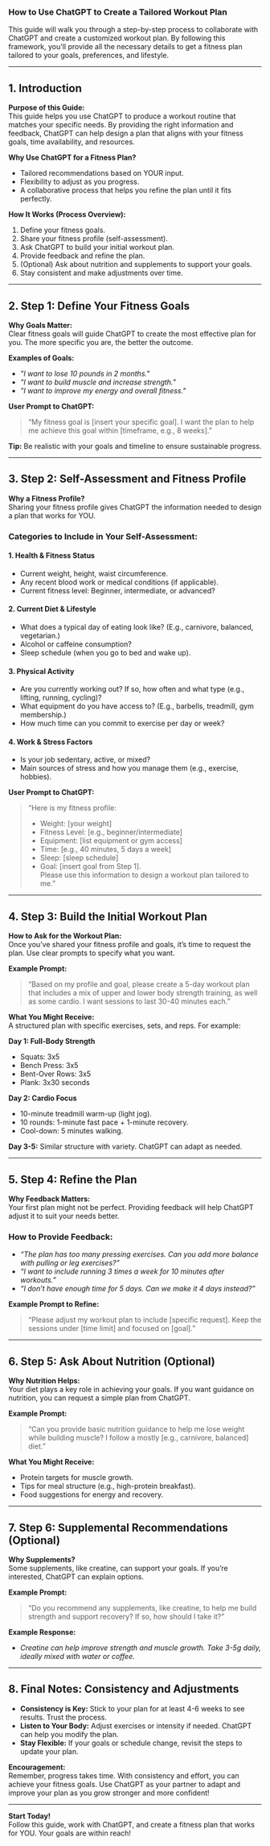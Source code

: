 ### **How to Use ChatGPT to Create a Tailored Workout Plan**  

This guide will walk you through a step-by-step process to collaborate with ChatGPT and create a customized workout plan. By following this framework, you'll provide all the necessary details to get a fitness plan tailored to your goals, preferences, and lifestyle.

---

## **1. Introduction**

**Purpose of this Guide:**  
This guide helps you use ChatGPT to produce a workout routine that matches your specific needs. By providing the right information and feedback, ChatGPT can help design a plan that aligns with your fitness goals, time availability, and resources.

**Why Use ChatGPT for a Fitness Plan?**  
- Tailored recommendations based on YOUR input.
- Flexibility to adjust as you progress.
- A collaborative process that helps you refine the plan until it fits perfectly.

**How It Works (Process Overview):**  
1. Define your fitness goals.  
2. Share your fitness profile (self-assessment).  
3. Ask ChatGPT to build your initial workout plan.  
4. Provide feedback and refine the plan.  
5. (Optional) Ask about nutrition and supplements to support your goals.  
6. Stay consistent and make adjustments over time.  

---

## **2. Step 1: Define Your Fitness Goals**

**Why Goals Matter:**  
Clear fitness goals will guide ChatGPT to create the most effective plan for you. The more specific you are, the better the outcome.

**Examples of Goals:**  
- *"I want to lose 10 pounds in 2 months."*  
- *"I want to build muscle and increase strength."*  
- *"I want to improve my energy and overall fitness."*  

**User Prompt to ChatGPT:**  
> “My fitness goal is [insert your specific goal]. I want the plan to help me achieve this goal within [timeframe, e.g., 8 weeks].”

**Tip:** Be realistic with your goals and timeline to ensure sustainable progress.

---

## **3. Step 2: Self-Assessment and Fitness Profile**

**Why a Fitness Profile?**  
Sharing your fitness profile gives ChatGPT the information needed to design a plan that works for YOU.

### **Categories to Include in Your Self-Assessment:**

#### **1. Health & Fitness Status**  
- Current weight, height, waist circumference.  
- Any recent blood work or medical conditions (if applicable).  
- Current fitness level: Beginner, intermediate, or advanced?

#### **2. Current Diet & Lifestyle**  
- What does a typical day of eating look like? (E.g., carnivore, balanced, vegetarian.)  
- Alcohol or caffeine consumption?  
- Sleep schedule (when you go to bed and wake up).

#### **3. Physical Activity**  
- Are you currently working out? If so, how often and what type (e.g., lifting, running, cycling)?  
- What equipment do you have access to? (E.g., barbells, treadmill, gym membership.)  
- How much time can you commit to exercise per day or week?

#### **4. Work & Stress Factors**  
- Is your job sedentary, active, or mixed?  
- Main sources of stress and how you manage them (e.g., exercise, hobbies).

**User Prompt to ChatGPT:**  
> “Here is my fitness profile:  
> - Weight: [your weight]  
> - Fitness Level: [e.g., beginner/intermediate]  
> - Equipment: [list equipment or gym access]  
> - Time: [e.g., 40 minutes, 5 days a week]  
> - Sleep: [sleep schedule]  
> - Goal: [insert goal from Step 1].  
> Please use this information to design a workout plan tailored to me.”

---

## **4. Step 3: Build the Initial Workout Plan**

**How to Ask for the Workout Plan:**  
Once you’ve shared your fitness profile and goals, it’s time to request the plan. Use clear prompts to specify what you want.

**Example Prompt:**  
> “Based on my profile and goal, please create a 5-day workout plan that includes a mix of upper and lower body strength training, as well as some cardio. I want sessions to last 30-40 minutes each.”

**What You Might Receive:**  
A structured plan with specific exercises, sets, and reps. For example:

**Day 1: Full-Body Strength**  
- Squats: 3x5  
- Bench Press: 3x5  
- Bent-Over Rows: 3x5  
- Plank: 3x30 seconds

**Day 2: Cardio Focus**  
- 10-minute treadmill warm-up (light jog).  
- 10 rounds: 1-minute fast pace + 1-minute recovery.  
- Cool-down: 5 minutes walking.

**Day 3-5:** Similar structure with variety. ChatGPT can adapt as needed.

---

## **5. Step 4: Refine the Plan**

**Why Feedback Matters:**  
Your first plan might not be perfect. Providing feedback will help ChatGPT adjust it to suit your needs better.

### **How to Provide Feedback:**
- *“The plan has too many pressing exercises. Can you add more balance with pulling or leg exercises?”*  
- *“I want to include running 3 times a week for 10 minutes after workouts.”*  
- *“I don’t have enough time for 5 days. Can we make it 4 days instead?”*

**Example Prompt to Refine:**  
> “Please adjust my workout plan to include [specific request]. Keep the sessions under [time limit] and focused on [goal].”

---

## **6. Step 5: Ask About Nutrition (Optional)**

**Why Nutrition Helps:**  
Your diet plays a key role in achieving your goals. If you want guidance on nutrition, you can request a simple plan from ChatGPT.

**Example Prompt:**  
> “Can you provide basic nutrition guidance to help me lose weight while building muscle? I follow a mostly [e.g., carnivore, balanced] diet.”

**What You Might Receive:**  
- Protein targets for muscle growth.
- Tips for meal structure (e.g., high-protein breakfast).
- Food suggestions for energy and recovery.

---

## **7. Step 6: Supplemental Recommendations (Optional)**

**Why Supplements?**  
Some supplements, like creatine, can support your goals. If you’re interested, ChatGPT can explain options.

**Example Prompt:**  
> “Do you recommend any supplements, like creatine, to help me build strength and support recovery? If so, how should I take it?”

**Example Response:**  
- *Creatine can help improve strength and muscle growth. Take 3-5g daily, ideally mixed with water or coffee.*

---

## **8. Final Notes: Consistency and Adjustments**

- **Consistency is Key:** Stick to your plan for at least 4-6 weeks to see results. Trust the process.
- **Listen to Your Body:** Adjust exercises or intensity if needed. ChatGPT can help you modify the plan.
- **Stay Flexible:** If your goals or schedule change, revisit the steps to update your plan.

**Encouragement:**  
Remember, progress takes time. With consistency and effort, you can achieve your fitness goals. Use ChatGPT as your partner to adapt and improve your plan as you grow stronger and more confident!

---

**Start Today!**  
Follow this guide, work with ChatGPT, and create a fitness plan that works for YOU. Your goals are within reach!

